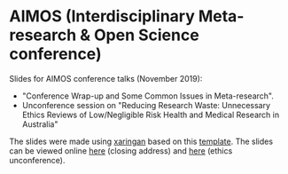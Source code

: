 # AIMOS (Interdisciplinary Meta-research & Open Science conference)

Slides for AIMOS conference talks (November 2019): 
* "Conference Wrap-up and Some Common Issues in Meta-research". 
* Unconference session on "Reducing Research Waste: Unnecessary Ethics Reviews of Low/Negligible Risk Health and Medical Research in Australia" 

The slides were made using [xaringan](https://github.com/yihui/xaringan) based on this [template](https://github.com/tcgriffith/xaringan_gh). The slides can be viewed online [here](https://agbarnett.github.io/talks/AIMOS/closing_address_barnett) (closing address) and [here](https://agbarnett.github.io/talks/AIMOS/unconference_ethics) (ethics unconference).
